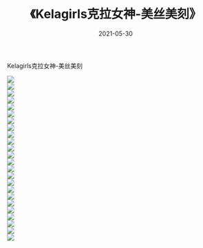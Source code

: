 ﻿---
layout: post
title:  《Kelagirls克拉女神-美丝美刻》
date:   2021-05-30
img: http://img.660000.xyz/Sharelink/网络美图/2021/Kelagirls克拉女神-美丝美刻/000.jpg
categories: [美女, 清纯, 唯美]
---

Kelagirls克拉女神-美丝美刻

  ![](http://img.660000.xyz/Sharelink/网络美图/2021/Kelagirls克拉女神-美丝美刻/001.jpg) <br> ![](http://img.660000.xyz/Sharelink/网络美图/2021/Kelagirls克拉女神-美丝美刻/002.jpg) <br> ![](http://img.660000.xyz/Sharelink/网络美图/2021/Kelagirls克拉女神-美丝美刻/003.jpg) <br> ![](http://img.660000.xyz/Sharelink/网络美图/2021/Kelagirls克拉女神-美丝美刻/004.jpg) <br> ![](http://img.660000.xyz/Sharelink/网络美图/2021/Kelagirls克拉女神-美丝美刻/005.jpg) <br> ![](http://img.660000.xyz/Sharelink/网络美图/2021/Kelagirls克拉女神-美丝美刻/006.jpg) <br> ![](http://img.660000.xyz/Sharelink/网络美图/2021/Kelagirls克拉女神-美丝美刻/007.jpg) <br> ![](http://img.660000.xyz/Sharelink/网络美图/2021/Kelagirls克拉女神-美丝美刻/008.jpg) <br> ![](http://img.660000.xyz/Sharelink/网络美图/2021/Kelagirls克拉女神-美丝美刻/009.jpg) <br> ![](http://img.660000.xyz/Sharelink/网络美图/2021/Kelagirls克拉女神-美丝美刻/010.jpg) <br> ![](http://img.660000.xyz/Sharelink/网络美图/2021/Kelagirls克拉女神-美丝美刻/011.jpg) <br> ![](http://img.660000.xyz/Sharelink/网络美图/2021/Kelagirls克拉女神-美丝美刻/012.jpg) <br> ![](http://img.660000.xyz/Sharelink/网络美图/2021/Kelagirls克拉女神-美丝美刻/013.jpg) <br> ![](http://img.660000.xyz/Sharelink/网络美图/2021/Kelagirls克拉女神-美丝美刻/014.jpg) <br> ![](http://img.660000.xyz/Sharelink/网络美图/2021/Kelagirls克拉女神-美丝美刻/015.jpg) <br> ![](http://img.660000.xyz/Sharelink/网络美图/2021/Kelagirls克拉女神-美丝美刻/016.jpg) <br> ![](http://img.660000.xyz/Sharelink/网络美图/2021/Kelagirls克拉女神-美丝美刻/017.jpg) <br> ![](http://img.660000.xyz/Sharelink/网络美图/2021/Kelagirls克拉女神-美丝美刻/018.jpg) <br> ![](http://img.660000.xyz/Sharelink/网络美图/2021/Kelagirls克拉女神-美丝美刻/019.jpg) <br> ![](http://img.660000.xyz/Sharelink/网络美图/2021/Kelagirls克拉女神-美丝美刻/020.jpg) <br> ![](http://img.660000.xyz/Sharelink/网络美图/2021/Kelagirls克拉女神-美丝美刻/021.jpg) <br> ![](http://img.660000.xyz/Sharelink/网络美图/2021/Kelagirls克拉女神-美丝美刻/022.jpg) <br> ![](http://img.660000.xyz/Sharelink/网络美图/2021/Kelagirls克拉女神-美丝美刻/023.jpg) <br> ![](http://img.660000.xyz/Sharelink/网络美图/2021/Kelagirls克拉女神-美丝美刻/024.jpg) <br>